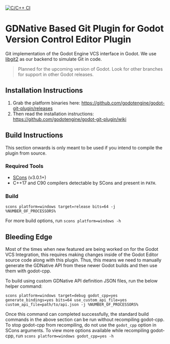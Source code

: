 [![C/C++ CI](https://github.com/godotengine/godot-git-plugin/actions/workflows/build.yml/badge.svg)](https://github.com/godotengine/godot-git-plugin/actions/workflows/build.yml)

# GDNative Based Git Plugin for Godot Version Control Editor Plugin

Git implementation of the Godot Engine VCS interface in Godot. We use [libgit2](https://libgit2.org) as our backend to simulate Git in code.

> Planned for the upcoming version of Godot. Look for other branches for support in other Godot releases.

## Installation Instructions

1.  Grab the platform binaries here: <https://github.com/godotengine/godot-git-plugin/releases>
2.  Then read the installation instructions: https://github.com/godotengine/godot-git-plugin/wiki

## Build Instructions

This section onwards is only meant to be used if you intend to compile the plugin from source.

### Required Tools

- [SCons](https://scons.org/pages/download.html) (v3.0.1+)
- C++17 and C90 compilers detectable by SCons and present in `PATH`.

### Build

```
scons platform=windows target=release bits=64 -j %NUMBER_OF_PROCESSORS%
```

For more build options, run `scons platform=windows -h`

## Bleeding Edge

Most of the times when new featured are being worked on for the Godot VCS Integration, this requires making changes inside of the Godot Editor source code along with this plugin. Thus, this means we need to manually generate the GDNative API from these newer Godot builds and then use them with godot-cpp.

To build using custom GDNative API definition JSON files, run the below helper command:

```
scons platform=windows target=debug godot_cpp=yes generate_bindings=yes bits=64 use_custom_api_file=yes custom_api_file=path/to/api.json -j %NUMBER_OF_PROCESSORS%
```

Once this command can completed successfully, the standard build commands in the above section can be run without recompiling godot-cpp. To stop godot-cpp from recompiling, do not use the `godot_cpp` option in SCons arguments. To view more options available while recompiling godot-cpp, run `scons platform=windows godot_cpp=yes -h`
